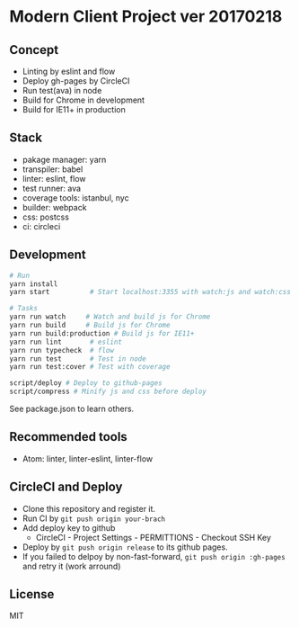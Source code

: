 # Modern Client Project ver 20170218

## Concept

- Linting by eslint and flow
- Deploy gh-pages by CircleCI
- Run test(ava) in node
- Build for Chrome in development
- Build for IE11+ in production

## Stack

- pakage manager: yarn
- transpiler: babel
- linter: eslint, flow
- test runner: ava
- coverage tools: istanbul, nyc
- builder: webpack
- css: postcss
- ci: circleci

## Development

```sh
# Run
yarn install
yarn start          # Start localhost:3355 with watch:js and watch:css

# Tasks
yarn run watch     # Watch and build js for Chrome
yarn run build     # Build js for Chrome
yarn run build:production # Build js for IE11+
yarn run lint       # eslint
yarn run typecheck  # flow
yarn run test       # Test in node
yarn run test:cover # Test with coverage

script/deploy # Deploy to github-pages
script/compress # Minify js and css before deploy
```

See package.json to learn others.

## Recommended tools

- Atom: linter, linter-eslint, linter-flow

## CircleCI and Deploy

- Clone this repository and register it.
- Run CI by `git push origin your-brach`
- Add deploy key to github
  - CircleCI -  Project Settings - PERMITTIONS -  Checkout SSH Key
- Deploy by `git push origin release` to its github pages.
- If you failed to delpoy by non-fast-forward, `git push origin :gh-pages` and retry it (work arround)

## License

MIT
